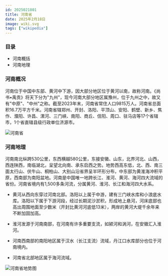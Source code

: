 ```yaml
---
id: 2025021801
title: 河南省
date: 2025年2月18日
image: wiki.svg
tags: ["wikipedia"]
---
```



### 目录

 - 河南概括
 - 河南地理


### 河南概况

河南位于中国中东部、黄河中下游，因大部分地区位于黄河以南，故称河南。《尚书•禹贡》将天下分为"九州"，现今河南大部分地区属豫州，位于九州之中，故又有"中原"、"中州"之称。截至2023年末，河南省常住人口9815万人。河南省总面积16.7万平方千米。河南省辖郑州、开封、洛阳、平顶山、安阳、鹤壁、新乡、焦作、濮阳、许昌、漯河、三门峡、南阳、商丘、信阳、周口、驻马店等17个省辖市，1个省直辖县级行政单位济源市。

![河南省](https://loongzxl.com/blogs/20250218河南省地图.JPG)


###  河南地理

河南南北纵跨530公里，东西横越580公里，东接安徽、山东，北界河北、山西，西连陕西，南临湖北，呈望北向南、承东启西之势。地势西高东低，北、西、南三面太行山、伏牛山、桐柏山、大别山沿省界呈半环形分布，中东部为黄淮海冲积平原，西南部为南阳盆地。河南是中国唯一地跨长江、淮河、黄河、海河四大流域的省份。河南省境内有1,500多条河流，分属黄河、淮河、长江和海河四大水系。

- 黄河从西向东穿过河南北部。洛阳以上属于中游，建有三门峡水库和小浪底水库。洛阳以下属于下游河段，经过长期泥沙淤积，形成地上悬河，河床底部也高出周围地面至少数米（开封比黄河河底低13米），两岸的黄河大堤千余年来不断加固加高。

- 淮河发源于河南南部，在河南有许多重要支流，如颍河和涡河，在安徽汇入淮河。

- 河南西南部的南阳地区属于汉水（长江支流）流域，丹江口水库部分也位于河南境内。

- 河南省北部地区属于海河流域。

![河南省地势图](https://loongzxl.com/blogs/20250218河南省地势图.jpg)
